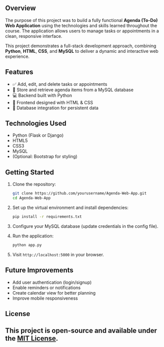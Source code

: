 ## Overview

The purpose of this project was to build a fully functional **Agenda (To-Do) Web Application** using the technologies and skills learned throughout the course. The application allows users to manage tasks or appointments in a clean, responsive interface.

This project demonstrates a full-stack development approach, combining **Python**, **HTML**, **CSS**, and **MySQL** to deliver a dynamic and interactive web experience.

## Features

- ✅ Add, edit, and delete tasks or appointments  
- 📅 Store and retrieve agenda items from a MySQL database  
- 💻 Backend built with Python  
- 🎨 Frontend designed with HTML & CSS  
- 🔗 Database integration for persistent data

## Technologies Used

- Python (Flask or Django)  
- HTML5  
- CSS3  
- MySQL  
- (Optional: Bootstrap for styling)

## Getting Started

1. Clone the repository:
   ```bash
   git clone https://github.com/yourusername/Agenda-Web-App.git
   cd Agenda-Web-App
   ```

2. Set up the virtual environment and install dependencies:
   ```bash
   pip install -r requirements.txt
   ```

3. Configure your MySQL database (update credentials in the config file).

4. Run the application:
   ```bash
   python app.py
   ```

5. Visit `http://localhost:5000` in your browser.

## Future Improvements

- Add user authentication (login/signup)  
- Enable reminders or notifications  
- Create calendar view for better planning  
- Improve mobile responsiveness  

## License

This project is open-source and available under the [MIT License](LICENSE).
---
